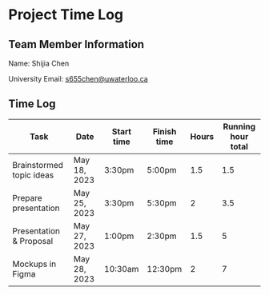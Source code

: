 # Project Time Log

## Team Member Information

Name: Shijia Chen

University Email: <s655chen@uwaterloo.ca>

## Time Log

| Task                     | Date         | Start time | Finish time | Hours | Running hour total |
| ------------------------ | ------------ | ---------- | ----------- | ----- | ------------------ |
| Brainstormed topic ideas | May 18, 2023 | 3:30pm     | 5:00pm      | 1.5   | 1.5                |
| Prepare presentation     | May 25, 2023 | 3:30pm     | 5:30pm      | 2     | 3.5                |
| Presentation & Proposal  | May 27, 2023 | 1:00pm     | 2:30pm      | 1.5   | 5                  |
| Mockups in Figma         | May 28, 2023 | 10:30am    | 12:30pm     | 2     | 7                  |

